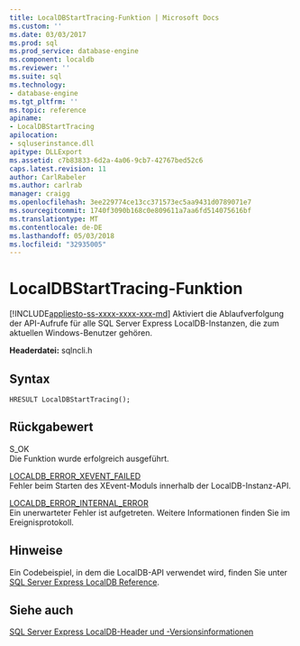 ```yaml
---
title: LocalDBStartTracing-Funktion | Microsoft Docs
ms.custom: ''
ms.date: 03/03/2017
ms.prod: sql
ms.prod_service: database-engine
ms.component: localdb
ms.reviewer: ''
ms.suite: sql
ms.technology:
- database-engine
ms.tgt_pltfrm: ''
ms.topic: reference
apiname:
- LocalDBStartTracing
apilocation:
- sqluserinstance.dll
apitype: DLLExport
ms.assetid: c7b83833-6d2a-4a06-9cb7-42767bed52c6
caps.latest.revision: 11
author: CarlRabeler
ms.author: carlrab
manager: craigg
ms.openlocfilehash: 3ee229774ce13cc371573ec5aa9431d0789071e7
ms.sourcegitcommit: 1740f3090b168c0e809611a7aa6fd514075616bf
ms.translationtype: MT
ms.contentlocale: de-DE
ms.lasthandoff: 05/03/2018
ms.locfileid: "32935005"
---
```

# <a name="localdbstarttracing-function"></a>LocalDBStartTracing-Funktion
[!INCLUDE[appliesto-ss-xxxx-xxxx-xxx-md](../../includes/appliesto-ss-xxxx-xxxx-xxx-md.md)]
  Aktiviert die Ablaufverfolgung der API-Aufrufe für alle SQL Server Express LocalDB-Instanzen, die zum aktuellen Windows-Benutzer gehören.  
  
 **Headerdatei:** sqlncli.h  
  
## <a name="syntax"></a>Syntax  
  
```  
HRESULT LocalDBStartTracing();  
```  
  
## <a name="returns"></a>Rückgabewert  
 S_OK  
 Die Funktion wurde erfolgreich ausgeführt.  
  
 [LOCALDB_ERROR_XEVENT_FAILED](../../relational-databases/express-localdb-error-messages/localdb-error-xevent-failed.md)  
 Fehler beim Starten des XEvent-Moduls innerhalb der LocalDB-Instanz-API.  
  
 [LOCALDB_ERROR_INTERNAL_ERROR](../../relational-databases/express-localdb-error-messages/localdb-error-internal-error.md)  
 Ein unerwarteter Fehler ist aufgetreten. Weitere Informationen finden Sie im Ereignisprotokoll.  
  
## <a name="remarks"></a>Hinweise  
 Ein Codebeispiel, in dem die LocalDB-API verwendet wird, finden Sie unter [SQL Server Express LocalDB Reference](../../relational-databases/sql-server-express-localdb-reference.md).  
  
## <a name="see-also"></a>Siehe auch  
 [SQL Server Express LocalDB-Header und -Versionsinformationen](../../relational-databases/express-localdb-instance-apis/sql-server-express-localdb-header-and-version-information.md)  
  
  
